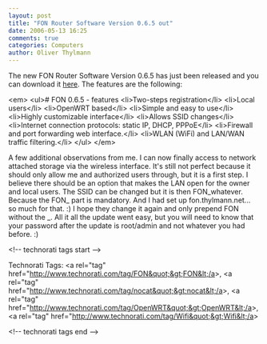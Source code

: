 ```yaml
---
layout: post
title: "FON Router Software Version 0.6.5 out"
date: 2006-05-13 16:25
comments: true
categories: Computers
author: Oliver Thylmann
---
```






The new FON Router Software Version 0.6.5 has just been released and you can download it [here](http://en.fon.com/downloads/manuals-and-downloads.php). The features are the following:

&lt;em&gt;
&lt;ul&gt;# FON 0.6.5 - features
	&lt;li&gt;Two-steps registration&lt;/li&gt;
	&lt;li&gt;Local users&lt;/li&gt;
	&lt;li&gt;OpenWRT based&lt;/li&gt;
	&lt;li&gt;Simple and easy to use&lt;/li&gt;
	&lt;li&gt;Highly customizable interface&lt;/li&gt;
	&lt;li&gt;Allows SSID changes&lt;/li&gt;
	&lt;li&gt;Internet connection protocols: static IP, DHCP, PPPoE&lt;/li&gt;
	&lt;li&gt;Firewall and port forwarding web interface.&lt;/li&gt;
	&lt;li&gt;WLAN (WiFi) and LAN/WAN traffic filtering.&lt;/li&gt;
&lt;/ul&gt;
&lt;/em&gt;

A few additional observations  from me. I can now finally access to network attached storage via the wireless interface. It's still not perfect because it should only allow me and authorized users through, but it is a first step. I believe there should be an option that makes the LAN open for the owner and local users. The SSID can be changed but it is then FON_whatever. Because the FON_ part is mandatory. And I had set up fon.thylmann.net... so much for that. :) I hope they change it again and only prepend FON without the _. All it all the update went easy, but you will need to know that your password after the update is root/admin and not whatever you had before. :)

&lt;!-- technorati tags start --&gt;

Technorati Tags: &lt;a rel=&quot;tag&quot; href=&quot;http://www.technorati.com/tag/FON&quot;&gt;FON&lt;/a&gt;, &lt;a rel=&quot;tag&quot; href=&quot;http://www.technorati.com/tag/nocat&quot;&gt;nocat&lt;/a&gt;, &lt;a rel=&quot;tag&quot; href=&quot;http://www.technorati.com/tag/OpenWRT&quot;&gt;OpenWRT&lt;/a&gt;, &lt;a rel=&quot;tag&quot; href=&quot;http://www.technorati.com/tag/Wifi&quot;&gt;Wifi&lt;/a&gt;

&lt;!-- technorati tags end --&gt;


